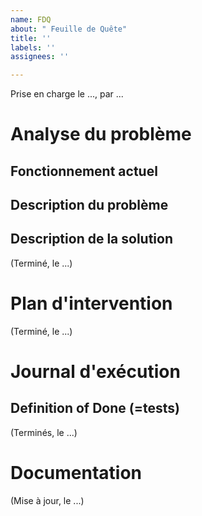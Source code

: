 ```yaml
---
name: FDQ
about: " Feuille de Quête"
title: ''
labels: ''
assignees: ''

---
```


Prise en charge le ..., par ...

# Analyse du problème

## Fonctionnement actuel

## Description du problème

## Description de la solution

(Terminé, le ...)

# Plan d'intervention

(Terminé, le ...)

# Journal d'exécution

## Definition of Done (=tests)

(Terminés, le ...)

# Documentation

(Mise à jour, le ...)
